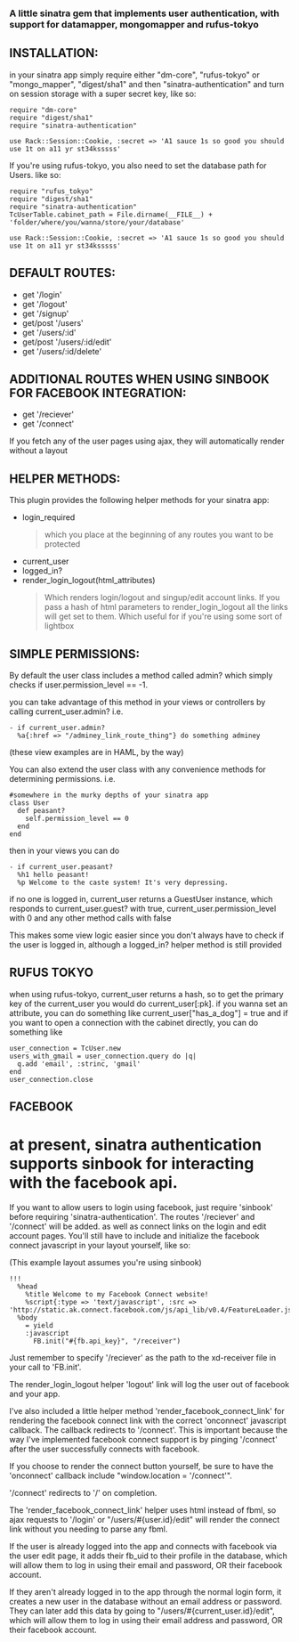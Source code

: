 ### A little sinatra gem that implements user authentication, with support for datamapper, mongomapper and rufus-tokyo

## INSTALLATION:

in your sinatra app simply require either "dm-core", "rufus-tokyo" or "mongo_mapper", "digest/sha1" and then "sinatra-authentication" and turn on session storage
with a super secret key, like so:

    require "dm-core"
    require "digest/sha1"
    require "sinatra-authentication"

    use Rack::Session::Cookie, :secret => 'A1 sauce 1s so good you should use 1t on a11 yr st34ksssss'

  If you're using rufus-tokyo, you also need to set the database path for Users. like so:

    require "rufus_tokyo"
    require "digest/sha1"
    require "sinatra-authentication"
    TcUserTable.cabinet_path = File.dirname(__FILE__) + 'folder/where/you/wanna/store/your/database'

    use Rack::Session::Cookie, :secret => 'A1 sauce 1s so good you should use 1t on a11 yr st34ksssss'

## DEFAULT ROUTES:

* get      '/login'
* get      '/logout'
* get      '/signup'
* get/post '/users'
* get       '/users/:id'
* get/post  '/users/:id/edit'
* get       '/users/:id/delete'

## ADDITIONAL ROUTES WHEN USING SINBOOK FOR FACEBOOK INTEGRATION:

* get      '/reciever'
* get      '/connect'

If you fetch any of the user pages using ajax, they will automatically render without a layout

## HELPER METHODS:

This plugin provides the following helper methods for your sinatra app:

* login_required
  > which you place at the beginning of any routes you want to be protected
* current_user
* logged_in?
* render_login_logout(html_attributes)
  > Which renders login/logout and singup/edit account links.
If you pass a hash of html parameters to render_login_logout all the links will get set to them.
Which useful for if you're using some sort of lightbox

## SIMPLE PERMISSIONS:

By default the user class includes a method called admin? which simply checks
if user.permission_level == -1.

you can take advantage of  this method in your views or controllers by calling
current_user.admin?
i.e.

    - if current_user.admin?
      %a{:href => "/adminey_link_route_thing"} do something adminey

(these view examples are in HAML, by the way)

You can also extend the user class with any convenience methods for determining permissions.
i.e.

    #somewhere in the murky depths of your sinatra app
    class User
      def peasant?
        self.permission_level == 0
      end
    end

then in your views you can do

    - if current_user.peasant?
      %h1 hello peasant!
      %p Welcome to the caste system! It's very depressing.

if no one is logged in, current_user returns a GuestUser instance, which responds to current_user.guest?
with true, current_user.permission_level with 0 and any other method calls with false

This makes some view logic easier since you don't always have to check if the user is logged in,
although a logged_in? helper method is still provided

## RUFUS TOKYO

when using rufus-tokyo, current_user returns a hash, so to get the primary key of the current_user you would do current_user[:pk].
if you wanna set an attribute, you can do something like current_user["has_a_dog"] = true
and if you want to open a connection with the cabinet directly, you can do something like

    user_connection = TcUser.new
    users_with_gmail = user_connection.query do |q|
      q.add 'email', :strinc, 'gmail'
    end
    user_connection.close

## FACEBOOK

# at present, sinatra authentication supports sinbook for interacting with the facebook api.

If you want to allow users to login using facebook, just require 'sinbook' before requiring 'sinatra-authentication'.
The routes '/reciever' and '/connect' will be added. as well as connect links on the login and edit account pages.
You'll still have to include and initialize the facebook connect javascript in your layout yourself, like so:

(This example layout assumes you're using sinbook)

    !!!
      %head
        %title Welcome to my Facebook Connect website!
        %script{:type => 'text/javascript', :src => 'http://static.ak.connect.facebook.com/js/api_lib/v0.4/FeatureLoader.js.php/en_US'}
      %body
        = yield
        :javascript
          FB.init("#{fb.api_key}", "/receiver")

Just remember to specify '/reciever' as the path to the xd-receiver file in your call to 'FB.init'.

The render_login_logout helper 'logout' link will log the user out of facebook and your app.

I've also included a little helper method 'render_facebook_connect_link' for rendering the facebook connect link with the correct 'onconnect' javascript callback.
The callback redirects to '/connect'.
This is important because the way I've implemented facebook connect support is by pinging '/connect' after the user
successfully connects with facebook.

If you choose to render the connect button yourself, be sure to have the 'onconnect' callback include "window.location = '/connect'".

'/connect' redirects to '/' on completion.

The 'render_facebook_connect_link' helper uses html instead of fbml, so ajax requests to '/login' or "/users/#{user.id}/edit"
will render the connect link without you needing to parse any fbml.

If the user is already logged into the app and connects with facebook via the user edit page,
it adds their fb_uid to their profile in the database,
which will allow them to log in using their email and password, OR their facebook account.

If they aren't already logged in to the app through the normal login form,
it creates a new user in the database without an email address or password.
They can later add this data by going to "/users/#{current_user.id}/edit",
which will allow them to log in using their email address and password, OR their facebook account.
